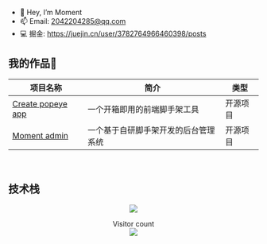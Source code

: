 - 👋 Hey, I’m Moment
- 📫 Email: 2042204285@qq.com
- 💻 掘金: https://juejin.cn/user/3782764966460398/posts

<h2>我的作品🚩</h2>

| 项目名称                                                            | 简介                                 | 类型     |
| ------------------------------------------------------------------- | ------------------------------------ | -------- |
| <a href="https://github.com/xun082/react-cli">Create popeye app</a> | 一个开箱即用的前端脚手架工具         | 开源项目 |
| <a href="https://github.com/xun082/cms">Moment admin</a>            | 一个基于自研脚手架开发的后台管理系统 | 开源项目 |

<br>

<h2>技术栈</h2>
<p align="center">
  <a href="https://skillicons.dev">
    <img src="https://skillicons.dev/icons?i=git,vscode,react,js,ts,webpack,nodejs,nestjs,md" />
  </a>
</p>

<p align="center"> 
  Visitor count<br>
  <img src="https://profile-counter.glitch.me/xun082/count.svg" />
</p>
